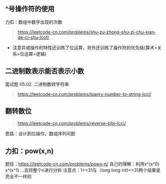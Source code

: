 ## ^号操作符的使用
力扣：数组中数字出现的次数
> https://leetcode-cn.com/problems/shu-zu-zhong-shu-zi-chu-xian-de-ci-shu-lcof/
* 注意异或操作的特性还训练了位运算，另外还训练了操作符的优先级(算术>关系>位运算>逻辑)

## 二进制数表示能否表示小数

面试题 05.02. 二进制数转字符串
> https://leetcode-cn.com/problems/bianry-number-to-string-lcci/

## 翻转数位

> https://leetcode-cn.com/problems/reverse-bits-lcci/

思路：设计到位操作，数组序列问题

## 力扣：pow(x,n)
题目：https://leetcode-cn.com/problems/powx-n/
自己的理解：利用x^(x^0)  x^(x^1) ...去将整个n进行分拆
注意点：1<<31与（long long int)<<31两个结果是完全不一样的